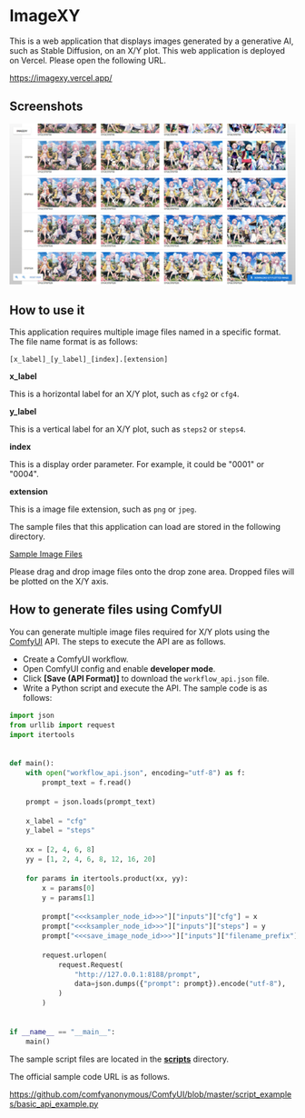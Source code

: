 # ImageXY

This is a web application that displays images generated by a generative AI, such as Stable Diffusion, on an X/Y plot.
This web application is deployed on Vercel. Please open the following URL.

https://imagexy.vercel.app/

## Screenshots

![screenshot](docs/images/screenshot.jpg)

## How to use it

This application requires multiple image files named in a specific format.
The file name format is as follows:

```
[x_label]_[y_label]_[index].[extension]
```

**x_label**

This is a horizontal label for an X/Y plot, such as `cfg2` or `cfg4`.

**y_label**

This is a vertical label for an X/Y plot, such as `steps2` or `steps4`.

**index**

This is a display order parameter. For example, it could be "0001" or "0004".

**extension**

This is a image file extension, such as `png` or `jpeg`.

The sample files that this application can load are stored in the following directory.

[Sample Image Files](docs/images/samples/)

Please drag and drop image files onto the drop zone area. Dropped files will be plotted on the X/Y axis.

## How to generate files using ComfyUI

You can generate multiple image files required for X/Y plots using the [ComfyUI](https://github.com/comfyanonymous/ComfyUI) API.
The steps to execute the API are as follows.

- Create a ComfyUI workflow.
- Open ComfyUI config and enable **developer mode**.
- Click **[Save (API Format)]** to download the `workflow_api.json` file.
- Write a Python script and execute the API. The sample code is as follows:

```python
import json
from urllib import request
import itertools


def main():
    with open("workflow_api.json", encoding="utf-8") as f:
        prompt_text = f.read()

    prompt = json.loads(prompt_text)

    x_label = "cfg"
    y_label = "steps"

    xx = [2, 4, 6, 8]
    yy = [1, 2, 4, 6, 8, 12, 16, 20]

    for params in itertools.product(xx, yy):
        x = params[0]
        y = params[1]

        prompt["<<<ksampler_node_id>>>"]["inputs"]["cfg"] = x
        prompt["<<<ksampler_node_id>>>"]["inputs"]["steps"] = y
        prompt["<<<save_image_node_id>>>"]["inputs"]["filename_prefix"] = x_label + str(x) + "_" + y_label + str(y)

        request.urlopen(
            request.Request(
                "http://127.0.0.1:8188/prompt",
                data=json.dumps({"prompt": prompt}).encode("utf-8"),
            )
        )


if __name__ == "__main__":
    main()
```

The sample script files are located in the **[scripts](./scripts)** directory.

The official sample code URL is as follows.

https://github.com/comfyanonymous/ComfyUI/blob/master/script_examples/basic_api_example.py

